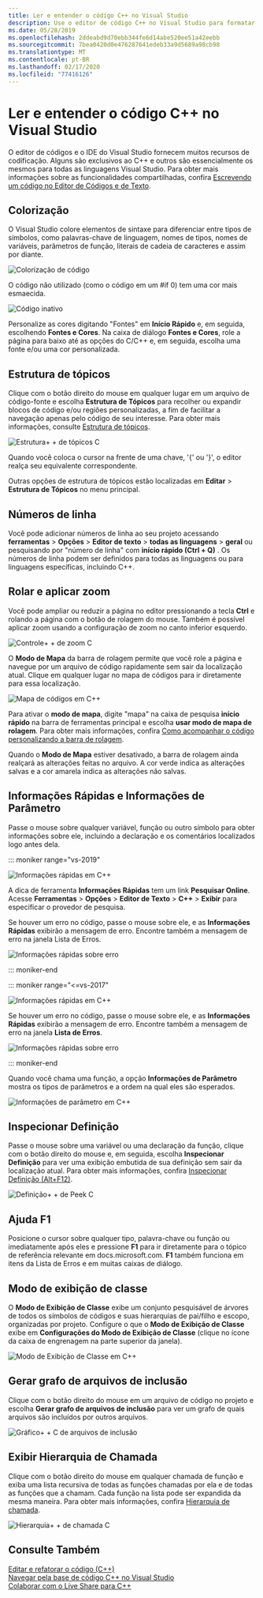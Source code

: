 ```yaml
---
title: Ler e entender o código C++ no Visual Studio
description: Use o editor de código C++ no Visual Studio para formatar e entender o código.
ms.date: 05/28/2019
ms.openlocfilehash: 2ddeabd9d70ebb344fe6d14abe520ee51a42eebb
ms.sourcegitcommit: 7bea0420d0e476287641edeb33a9d5689a98cb98
ms.translationtype: MT
ms.contentlocale: pt-BR
ms.lasthandoff: 02/17/2020
ms.locfileid: "77416126"
---
```

# <a name="read-and-understand-c-code-in-visual-studio"></a>Ler e entender o código C++ no Visual Studio

O editor de códigos e o IDE do Visual Studio fornecem muitos recursos de codificação. Alguns são exclusivos ao C++ e outros são essencialmente os mesmos para todas as linguagens Visual Studio. Para obter mais informações sobre as funcionalidades compartilhadas, confira [Escrevendo um código no Editor de Códigos e de Texto](/visualstudio/ide/writing-code-in-the-code-and-text-editor).  

## <a name="colorization"></a>Colorização

O Visual Studio colore elementos de sintaxe para diferenciar entre tipos de símbolos, como palavras-chave de linguagem, nomes de tipos, nomes de variáveis, parâmetros de função, literais de cadeia de caracteres e assim por diante.

![Colorização de código](../ide/media/code-outline-colorization.png "C++colorização")

O código não utilizado (como o código em um #if 0) tem uma cor mais esmaecida.

![Código inativo](../ide/media/inactive-code-cpp.png "C++Código inativo")

Personalize as cores digitando "Fontes" em **Início Rápido** e, em seguida, escolhendo **Fontes e Cores**. Na caixa de diálogo **Fontes e Cores**, role a página para baixo até as opções do C/C++ e, em seguida, escolha uma fonte e/ou uma cor personalizada.

## <a name="outlining"></a>Estrutura de tópicos

Clique com o botão direito do mouse em qualquer lugar em um arquivo de código-fonte e escolha **Estrutura de Tópicos** para recolher ou expandir blocos de código e/ou regiões personalizadas, a fim de facilitar a navegação apenas pelo código de seu interesse. Para obter mais informações, consulte [Estrutura de tópicos](/visualstudio/ide/outlining).

![Estrutura&#43; &#43; de tópicos C](../ide/media/vs2015_cpp_outlining.png "Estrutura de tópicos")

Quando você coloca o cursor na frente de uma chave, '{' ou '}', o editor realça seu equivalente correspondente.

Outras opções de estrutura de tópicos estão localizadas em **Editar** > **Estrutura de Tópicos** no menu principal.

## <a name="line-numbers"></a>Números de linha

Você pode adicionar números de linha ao seu projeto acessando **ferramentas** > **Opções** > **Editor de texto** > **todas as linguagens** > **geral** ou pesquisando por "número de linha" com **início rápido (Ctrl + Q)** . Os números de linha podem ser definidos para todas as linguagens ou para linguagens específicas, incluindo C++.

## <a name="scroll-and-zoom"></a>Rolar e aplicar zoom

Você pode ampliar ou reduzir a página no editor pressionando a tecla **Ctrl** e rolando a página com o botão de rolagem do mouse. Também é possível aplicar zoom usando a configuração de zoom no canto inferior esquerdo.

![Controle&#43; &#43; de zoom C](../ide/media/zoom-control.png "Controle de zoom")

O **Modo de Mapa** da barra de rolagem permite que você role a página e navegue por um arquivo de código rapidamente sem sair da localização atual. Clique em qualquer lugar no mapa de códigos para ir diretamente para essa localização.

![Mapa de códigos em C&#43;&#43;](../ide/media/vs2015-cpp-code-map.png "Mapa de Códigos")

Para ativar o **modo de mapa**, digite "mapa" na caixa de pesquisa **início rápido** na barra de ferramentas principal e escolha **usar modo de mapa de rolagem**. Para obter mais informações, confira [Como acompanhar o código personalizando a barra de rolagem](/visualstudio/ide/how-to-track-your-code-by-customizing-the-scrollbar).

Quando o **Modo de Mapa** estiver desativado, a barra de rolagem ainda realçará as alterações feitas no arquivo. A cor verde indica as alterações salvas e a cor amarela indica as alterações não salvas.

## <a name="quick-info-and-parameter-info"></a>Informações Rápidas e Informações de Parâmetro

Passe o mouse sobre qualquer variável, função ou outro símbolo para obter informações sobre ele, incluindo a declaração e os comentários localizados logo antes dela.

::: moniker range="vs-2019"

![Informações rápidas em C&#43;&#43;](../ide/media/quick-info-vs2019.png "Informações Rápidas")

A dica de ferramenta **Informações Rápidas** tem um link **Pesquisar Online**. Acesse **Ferramentas** > **Opções** > **Editor de Texto** > **C++**  > **Exibir** para especificar o provedor de pesquisa. 

Se houver um erro no código, passe o mouse sobre ele, e as **Informações Rápidas** exibirão a mensagem de erro. Encontre também a mensagem de erro na janela Lista de Erros.

![Informações rápidas sobre erro](../ide/media/quickinfo-on-error.png "Informações rápidas sobre erro")

::: moniker-end

::: moniker range="<=vs-2017"

![Informações rápidas em C&#43;&#43;](../ide/media/quick-info.png "Informações Rápidas")

Se houver um erro no código, passe o mouse sobre ele, e as **Informações Rápidas** exibirão a mensagem de erro. Encontre também a mensagem de erro na janela **Lista de Erros**.

![Informações rápidas sobre erro](../ide/media/quickinfo-on-error.png "Informações rápidas sobre erro")

::: moniker-end

Quando você chama uma função, a opção **Informações de Parâmetro** mostra os tipos de parâmetros e a ordem na qual eles são esperados.

![Informações de parâmetro em C&#43;&#43;](../ide/media/parameter-info.png "Informações de Parâmetro")

## <a name="peek-definition"></a>Inspecionar Definição

Passe o mouse sobre uma variável ou uma declaração da função, clique com o botão direito do mouse e, em seguida, escolha **Inspecionar Definição** para ver uma exibição embutida de sua definição sem sair da localização atual. Para obter mais informações, confira [Inspecionar Definição (Alt+F12)](/visualstudio/ide/how-to-view-and-edit-code-by-using-peek-definition-alt-plus-f12).

![Definição&#43; &#43; de Peek C](../ide/media/vs2015_cpp_peek_definition.png "vs2015_cpp_peek_definition")

##  <a name="f1-help"></a>Ajuda F1

Posicione o cursor sobre qualquer tipo, palavra-chave ou função ou imediatamente após eles e pressione **F1** para ir diretamente para o tópico de referência relevante em docs.microsoft.com. **F1** também funciona em itens da Lista de Erros e em muitas caixas de diálogo.

## <a name="class-view"></a>Modo de exibição de classe

O **Modo de Exibição de Classe** exibe um conjunto pesquisável de árvores de todos os símbolos de códigos e suas hierarquias de pai/filho e escopo, organizadas por projeto. Configure o que o **Modo de Exibição de Classe** exibe em **Configurações do Modo de Exibição de Classe** (clique no ícone da caixa de engrenagem na parte superior da janela).

![Modo de Exibição de Classe em C&#43;&#43;](../ide/media/class-view.png "Modo de exibição de classe")

## <a name="generate-graph-of-include-files"></a>Gerar grafo de arquivos de inclusão

Clique com o botão direito do mouse em um arquivo de código no projeto e escolha **Gerar grafo de arquivos de inclusão** para ver um grafo de quais arquivos são incluídos por outros arquivos.

![Gráfico&#43; &#43; C de arquivos de inclusão](../ide/media/vs2015_cpp_include_graph.png "vs2015_cpp_include_graph")

## <a name="view-call-hierarchy"></a>Exibir Hierarquia de Chamada

Clique com o botão direito do mouse em qualquer chamada de função e exiba uma lista recursiva de todas as funções chamadas por ela e de todas as funções que a chamam. Cada função na lista pode ser expandida da mesma maneira. Para obter mais informações, confira [Hierarquia de chamada](/visualstudio/ide/reference/call-hierarchy).

![Hierarquia&#43; &#43; de chamada C](../ide/media/vs2015_cpp_call_hierarchy.png "vs2015_cpp_call_hierarchy")

## <a name="see-also"></a>Consulte Também

[Editar e refatorar o código (C++)](writing-and-refactoring-code-cpp.md)</br>
[Navegar pela base de código C++ no Visual Studio](navigate-code-cpp.md)</br>
[Colaborar com o Live Share para C++](live-share-cpp.md)
